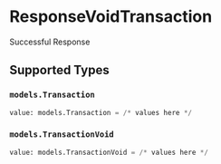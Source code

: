 # ResponseVoidTransaction

Successful Response


## Supported Types

### `models.Transaction`

```python
value: models.Transaction = /* values here */
```

### `models.TransactionVoid`

```python
value: models.TransactionVoid = /* values here */
```

